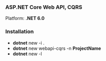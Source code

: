 ### ASP.NET Core Web API, CQRS
Platform: **.NET 6.0**

### Installation
+ **dotnet** new -i .
+ **dotnet** new webapi-cqrs -n **ProjectName**
+ **dotnet** new -l